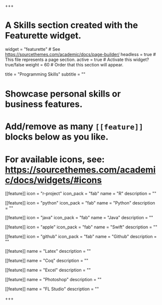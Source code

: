 +++
# A Skills section created with the Featurette widget.
widget = "featurette"  # See https://sourcethemes.com/academic/docs/page-builder/
headless = true  # This file represents a page section.
active = true  # Activate this widget? true/false
weight = 60  # Order that this section will appear.

title = "Programming Skills"
subtitle = ""

# Showcase personal skills or business features.
# 
# Add/remove as many `[[feature]]` blocks below as you like.
# 
# For available icons, see: https://sourcethemes.com/academic/docs/widgets/#icons

[[feature]]
  icon = "r-project"
  icon_pack = "fab"
  name = "R"
  description = ""
  
[[feature]]
  icon = "python"
  icon_pack = "fab"
  name = "Python"
  description = ""  
  
[[feature]]
  icon = "java"
  icon_pack = "fab"
  name = "Java"
  description = ""
  
[[feature]]
  icon = "apple"
  icon_pack = "fab"
  name = "Swift"
  description = ""
  
[[feature]]
  icon = "github"
  icon_pack = "fab"
  name = "Github"
  description = ""
  
[[feature]]
  name = "Latex"
  description = ""
  
[[feature]]
  name = "Coq"
  description = ""
  
[[feature]]
  name = "Excel"
  description = ""
  
[[feature]]
  name = "Photoshop"
  description = ""
  
[[feature]]
  name = "FL Studio"
  description = ""

+++
